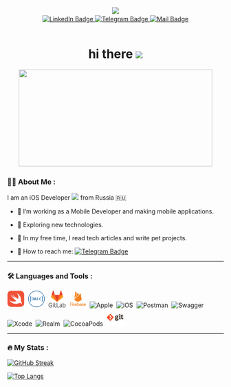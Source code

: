<div id="header" align="center">
  <img src="https://media.giphy.com/media/HV0tHmPREaD0sIixmg/giphy.gif" width="100"/>


<div id="badges">
  <a href="https://www.linkedin.com/in/yuri-fedorov/">
    <img src="https://img.shields.io/badge/LinkedIn-blue?style=for-the-badge&logo=linkedin&logoColor=white" alt="LinkedIn Badge"/>
  </a>
  <a href="https://t.me/darknesskeeper">
    <img src="https://img.shields.io/badge/Telegram-orange?logo=telegram&logoColor=blue&style=for-the-badge" alt="Telegram Badge"/>
  </a>
    <a href="mailto:yuri.fedorov@inbox.ru">
    <img src="https://img.shields.io/badge/Mail-blue?logo=mail.ru&logoColor=yellow&style=for-the-badge" alt="Mail Badge"/>
  </a>
</div>
<img src="https://komarev.com/ghpvc/?username=D4rt-Dy14n&style=flat-square&color=orange" alt=""/>

<h1>
  hi there
  <img src="https://media.giphy.com/media/hvRJCLFzcasrR4ia7z/giphy.gif" width="30px"/>
</h1>
  </div>
  
  <div align="center">
  <img src="https://media.giphy.com/media/zXmbOaTpbY6mA/giphy.gif" width="450" height="225"/>
</div>

### :man_technologist: About Me :
  I am an iOS Developer <img src="https://media.giphy.com/media/WUlplcMpOCEmTGBtBW/giphy.gif" width="30"> from Russia :ru:
  
  - :iphone: I’m working as a Mobile Developer and making mobile applications.

- :rocket: Exploring new technologies.

- :ping_pong: In my free time, I read tech articles and write pet projects.

- :email: How to reach me: [![Telegram Badge](https://img.shields.io/badge/Telegram-orange?logo=telegram&logoColor=blue&style=plastic)](t.me/DarknessKeeper)
  
---

### :hammer_and_wrench: Languages and Tools :
<div>
  <img src="https://github.com/devicons/devicon/blob/master/icons/swift/swift-original.svg" title="Swift" alt="Swift" width="40" height="40"/>&nbsp;
  <img src="https://github.com/devicons/devicon/blob/master/icons/objectivec/objectivec-plain.svg" title="Objective-C" alt="Objective-C " width="40" height="40"/>&nbsp;
  <img src="https://github.com/devicons/devicon/blob/master/icons/gitlab/gitlab-original-wordmark.svg" title="Gitlab " alt="Gitlab" width="40" height="40"/>&nbsp;
  <img src="https://github.com/devicons/devicon/blob/master/icons/firebase/firebase-plain-wordmark.svg" title="Firebase " alt="Firebase" width="40" height="40"/>&nbsp;
  <img src="https://cdn.worldvectorlogo.com/logos/apple1.svg" title="Apple" alt="Apple" width="40" height="40"/>&nbsp;
  <img src="https://simpleicons.org/icons/ios.svg" title="iOS" alt="iOS" width="40" height="40"/>&nbsp;
  <img src="https://miro.medium.com/max/1024/1*fVBL9mtLJmHIH6YpU7WvHQ.png" title="Postman" alt="Postman" width="40" height="40"/>&nbsp;
    <img src="https://simpleicons.org/icons/swagger.svg" title="Swagger" alt="Swagger" width="40" height="40"/>&nbsp;
  <img src="https://upload.wikimedia.org/wikipedia/ru/0/0c/Xcode_icon.png" title="Xcode" alt="Xcode" width="40" height="40"/>&nbsp;
  <img src="https://avatars.githubusercontent.com/u/7575099?s=200&v=4" title="Realm"  alt="Realm" width="40" height="40"/>&nbsp;
  <img src="https://icons-for-free.com/iconfiles/png/512/cocoapods-1324440139224752353.png" title="CocoaPods"  alt="CocoaPods" width="40" height="40"/>&nbsp;
  <img src="https://github.com/devicons/devicon/blob/master/icons/git/git-original-wordmark.svg" title="Git" **alt="Git" width="40" height="40"/>
</div>

---

### :fire: My Stats :

[![GitHub Streak](http://github-readme-streak-stats.herokuapp.com?user=D4rt-Dy14n&theme=dark&hide_border=true&date_format=M%20j%5B%2C%20Y%5D&fire=DD2727&background=6600CC&dates=00FA00)](https://git.io/streak-stats)

[![Top Langs](https://github-readme-stats.vercel.app/api/top-langs/?username=D4rt-Dy14n&show_icons=true&theme=tokyonight&layout=compact&hide=ruby)](https://github.com/anuraghazra/github-readme-stats)
